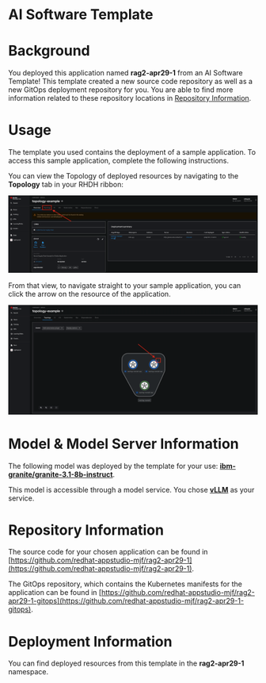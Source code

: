# AI Software Template

# Background

You deployed this application named **rag2-apr29-1** from an AI Software Template! This template created a new source code repository as well as a new GitOps deployment repository for you. You are able to find more information related to these repository locations in [Repository Information](#repository-information).

# Usage

The template you used contains the deployment of a sample application. To access this sample application, complete the following instructions.

You can view the Topology of deployed resources by navigating to the **Topology** tab in your RHDH ribbon:

![Topology Ribbon](./images/topology-ribbon.png)

From that view, to navigate straight to your sample application, you can click the arrow on the resource of the application.

![Topology View Application Link](./images/topology-app-link.png)

# Model & Model Server Information
The following model was deployed by the template for your use: **[ibm-granite/granite-3.1-8b-instruct](https://huggingface.co/ibm-granite/granite-3.1-8b-instruct)**.

This model is accessible through a model service. You chose **[vLLM]( https://github.com/rh-aiservices-bu/llm-on-openshift/tree/main/llm-servers/vllm/gpu)** as your service.

# Repository Information

The source code for your chosen application can be found in [https://github.com/redhat-appstudio-mjf/rag2-apr29-1](https://github.com/redhat-appstudio-mjf/rag2-apr29-1).

The GitOps repository, which contains the Kubernetes manifests for the application can be found in 
[https://github.com/redhat-appstudio-mjf/rag2-apr29-1-gitops](https://github.com/redhat-appstudio-mjf/rag2-apr29-1-gitops). 

# Deployment Information

You can find deployed resources from this template in the **rag2-apr29-1** namespace.
